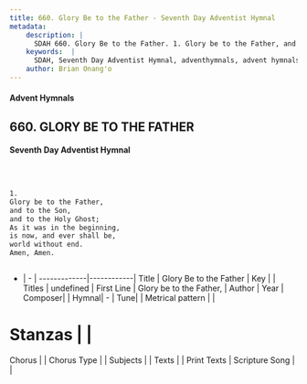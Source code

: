 ```yaml
---
title: 660. Glory Be to the Father - Seventh Day Adventist Hymnal
metadata:
    description: |
      SDAH 660. Glory Be to the Father. 1. Glory be to the Father, and to the Son, and to the Holy Ghost; As it was in the beginning, is now, and ever shall be, world without end. Amen, Amen.
    keywords:  |
      SDAH, Seventh Day Adventist Hymnal, adventhymnals, advent hymnals, Glory Be to the Father, Glory be to the Father, 
    author: Brian Onang'o
---
```


#### Advent Hymnals
## 660. GLORY BE TO THE FATHER
#### Seventh Day Adventist Hymnal

```txt



1.
Glory be to the Father,
and to the Son,
and to the Holy Ghost;
As it was in the beginning,
is now, and ever shall be,
world without end.
Amen, Amen.



```

- |   -  |
-------------|------------|
Title | Glory Be to the Father |
Key |  |
Titles | undefined |
First Line | Glory be to the Father, |
Author | 
Year | 
Composer|  |
Hymnal|  - |
Tune|  |
Metrical pattern | |
# Stanzas |  |
Chorus |  |
Chorus Type |  |
Subjects |  |
Texts |  |
Print Texts | 
Scripture Song |  |
  

